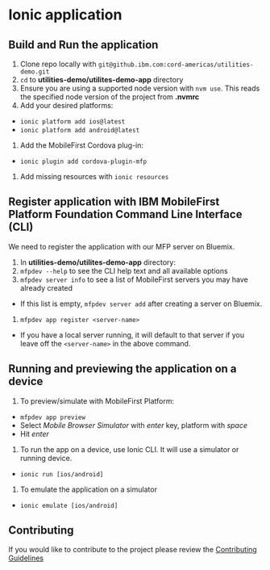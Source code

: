 # Ionic application

## Build and Run the application

1. Clone repo locally with `git@github.ibm.com:cord-americas/utilities-demo.git`
1. `cd` to **utilities-demo/utilites-demo-app** directory
1. Ensure you are using a supported node version with `nvm use`.  This reads the specified node version of the project from **.nvmrc**
1. Add your desired platforms:
  * `ionic platform add ios@latest`
  * `ionic platform add android@latest`
1. Add the MobileFirst Cordova plug-in:
  * `ionic plugin add cordova-plugin-mfp`
1. Add missing resources with `ionic resources`


## Register application with IBM MobileFirst Platform Foundation Command Line Interface (CLI)

We need to register the application with our MFP server on Bluemix.
1. In **utilities-demo/utilites-demo-app** directory:
1. `mfpdev --help` to see the CLI help text and all available options
1. `mfpdev server info` to see a list of MobileFirst servers you may have already created
  * If this list is empty, `mfpdev server add` after creating a server on Bluemix.
1. `mfpdev app register <server-name>` 
  * If you have a local server running, it will default to that server if you leave off the `<server-name>` in the above command.


## Running and previewing the application on a device

1. To preview/simulate with MobileFirst Platform:
  * `mfpdev app preview`
  * Select *Mobile Browser Simulator* with *enter* key, platform with *space*
  * Hit *enter*
1. To run the app on a device, use Ionic CLI. It will use a simulator or running device.
  * `ionic run [ios/android]`
1. To emulate the application on a simulator
  * `ionic emulate [ios/android]`

## Contributing

If you would like to contribute to the project please review the [Contributing Guidelines](../CONTRIBUTING.md)

